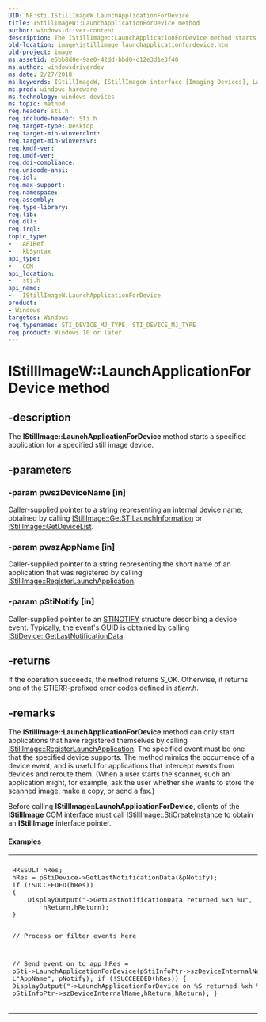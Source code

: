 ```yaml
---
UID: NF:sti.IStillImageW.LaunchApplicationForDevice
title: IStillImageW::LaunchApplicationForDevice method
author: windows-driver-content
description: The IStillImage::LaunchApplicationForDevice method starts a specified application for a specified still image device.
old-location: image\istillimage_launchapplicationfordevice.htm
old-project: image
ms.assetid: e5bb8d0e-9ae0-42dd-bbd0-c12e3d1e3f40
ms.author: windowsdriverdev
ms.date: 2/27/2018
ms.keywords: IStillImageW, IStillImageW interface [Imaging Devices], LaunchApplicationForDevice method, IStillImageW::LaunchApplicationForDevice, LaunchApplicationForDevice method [Imaging Devices], LaunchApplicationForDevice method [Imaging Devices], IStillImageW interface, LaunchApplicationForDevice,IStillImageW.LaunchApplicationForDevice, image.istillimage_launchapplicationfordevice, sti/IStillImageW::LaunchApplicationForDevice, stifnc_3ecda881-3b82-4323-b739-614e4f8f78a7.xml
ms.prod: windows-hardware
ms.technology: windows-devices
ms.topic: method
req.header: sti.h
req.include-header: Sti.h
req.target-type: Desktop
req.target-min-winverclnt: 
req.target-min-winversvr: 
req.kmdf-ver: 
req.umdf-ver: 
req.ddi-compliance: 
req.unicode-ansi: 
req.idl: 
req.max-support: 
req.namespace: 
req.assembly: 
req.type-library: 
req.lib: 
req.dll: 
req.irql: 
topic_type:
-	APIRef
-	kbSyntax
api_type:
-	COM
api_location:
-	sti.h
api_name:
-	IStillImageW.LaunchApplicationForDevice
product:
- Windows
targetos: Windows
req.typenames: STI_DEVICE_MJ_TYPE, STI_DEVICE_MJ_TYPE
req.product: Windows 10 or later.
---
```


# IStillImageW::LaunchApplicationForDevice method


## -description


The <b>IStillImage::LaunchApplicationForDevice</b> method starts a specified application for a specified still image device.


## -parameters




### -param pwszDeviceName [in]

Caller-supplied pointer to a string representing an internal device name, obtained by calling <a href="https://msdn.microsoft.com/library/windows/hardware/ff543790">IStillImage::GetSTILaunchInformation</a> or <a href="https://msdn.microsoft.com/library/windows/hardware/ff543784">IStillImage::GetDeviceList</a>.


### -param pwszAppName [in]

Caller-supplied pointer to a string representing the short name of an application that was registered by calling <a href="https://msdn.microsoft.com/library/windows/hardware/ff543798">IStillImage::RegisterLaunchApplication</a>.


### -param pStiNotify [in]

Caller-supplied pointer to an <a href="https://msdn.microsoft.com/library/windows/hardware/ff548350">STINOTIFY</a> structure describing a device event. Typically,  the event's GUID is obtained by calling <a href="https://msdn.microsoft.com/library/windows/hardware/ff543751">IStiDevice::GetLastNotificationData</a>.


## -returns



If the operation succeeds, the method returns S_OK. Otherwise, it returns one of the STIERR-prefixed error codes defined in <i>stierr.h</i>.




## -remarks



The <b>IStillImage::LaunchApplicationForDevice</b> method can only start applications that have registered themselves by calling <a href="https://msdn.microsoft.com/library/windows/hardware/ff543798">IStillImage::RegisterLaunchApplication</a>. The specified event must be one that the specified device supports. The method mimics the occurrence of a device event, and is useful for applications that intercept events from devices and reroute them. (When a user starts the scanner, such an application might, for example, ask the user whether she wants to store the scanned image, make a copy, or send a fax.)

Before calling <b>IStillImage::LaunchApplicationForDevice</b>, clients of the <b>IStillImage</b> COM interface must call <a href="https://msdn.microsoft.com/library/windows/hardware/ff543804">IStillImage::StiCreateInstance</a> to obtain an <b>IStillImage</b> interface pointer.


#### Examples

<div class="code"><span codelanguage=""><table>
<tr>
<th></th>
</tr>
<tr>
<td>
<pre>HRESULT hRes;
hRes = pStiDevice-&gt;GetLastNotificationData(&amp;pNotify);
if (!SUCCEEDED(hRes))
{
    DisplayOutput("-&gt;GetLastNotificationData returned %xh %u",
        hReturn,hReturn);
}
 
// Process or filter events here
 
// Send event on to app
hRes = pSti-&gt;LaunchApplicationForDevice(pStiInfoPtr-&gt;szDeviceInternalName,
     L"AppName",
     pNotify);
if (!SUCCEEDED(hRes))
{
    DisplayOutput("-&gt;LaunchApplicationForDevice on %S returned %xh %u",
        pStiInfoPtr-&gt;szDeviceInternalName,hReturn,hReturn);
}</pre>
</td>
</tr>
</table></span></div>


